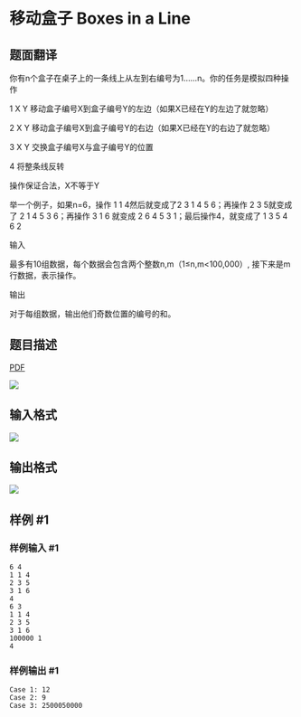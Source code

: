 # 移动盒子 Boxes in a Line

## 题面翻译

你有n个盒子在桌子上的一条线上从左到右编号为1……n。你的任务是模拟四种操作

1 X Y 移动盒子编号X到盒子编号Y的左边（如果X已经在Y的左边了就忽略）

2 X Y 移动盒子编号X到盒子编号Y的右边（如果X已经在Y的右边了就忽略）

3 X Y 交换盒子编号X与盒子编号Y的位置

4 将整条线反转

操作保证合法，X不等于Y

举一个例子，如果n=6，操作 1 1 4然后就变成了2 3 1 4 5 6；再操作 2 3 5就变成了 2 1 4 5 3 6；再操作 3 1 6 就变成 2 6 4 5 3 1；最后操作4，就变成了 1 3 5 4 6 2

输入

最多有10组数据，每个数据会包含两个整数n,m（1≤n,m<100,000）, 接下来是m行数据，表示操作。

输出

对于每组数据，输出他们奇数位置的编号的和。

## 题目描述

[problemUrl]: https://uva.onlinejudge.org/index.php?option=com_onlinejudge&Itemid=8&category=602&page=show_problem&problem=4395

[PDF](https://uva.onlinejudge.org/external/126/p12657.pdf)

![](https://cdn.luogu.com.cn/upload/vjudge_pic/UVA12657/1170ffadcd74eec4928cd5a71382467fc466a216.png)

## 输入格式

![](https://cdn.luogu.com.cn/upload/vjudge_pic/UVA12657/751828928c77c47a3b980cb8ef0397aba418ffbc.png)

## 输出格式

![](https://cdn.luogu.com.cn/upload/vjudge_pic/UVA12657/6d438259841aac53c7a55ee109aa6b7cc30b2d9a.png)

## 样例 #1

### 样例输入 #1

```
6 4
1 1 4
2 3 5
3 1 6
4
6 3
1 1 4
2 3 5
3 1 6
100000 1
4
```

### 样例输出 #1

```
Case 1: 12
Case 2: 9
Case 3: 2500050000
```
